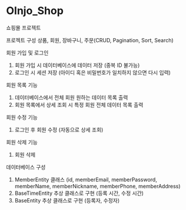 # OInjo_Shop
쇼핑몰 프로젝트

프로젝트 구성
상품, 회원, 장바구니, 주문(CRUD, Pagination, Sort, Search)

회원 가입 및 로그인 
1. 회원 가입 시 데이터베이스에 데이터 저장 (중복 ID 불가능)
2. 로그인 시 세션 저장 (아이디 혹은 비밀번호가 일치하지 않으면 다시 입력)

회원 목록 기능 
1. 데이터베이스에서 전체 회원 원하는 데이터 목록 출력
2. 회원 목록에서 상세 조회 시 특정 회원 전체 데이터 목록 출력

회원 수정 기능
1. 로그인 후 회원 수정 (자동으로 상세 조회)

회원 삭제 기능
1. 회원 삭제

데이터베이스 구성
1. MemberEntity 클래스 (id, memberEmail, memberPassword, memberName, memberNickname, memberPhone, memberAddress)
2. BaseTimeEntity 추상 클래스로 구현 (등록 시간, 수정 시간)
3. BaseEntity 추상 클래스로 구현 (등록자, 수정자)
